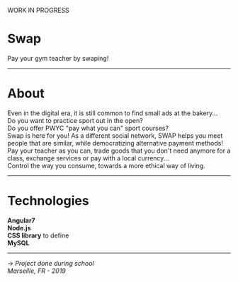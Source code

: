 WORK IN PROGRESS

# Swap

Pay your gym teacher by swaping!
______________________________________________________________________________________________________________________

# About

Even in the digital era, it is still common to find small ads at the bakery...<br>
Do you want to practice sport out in the open?<br>
Do you offer PWYC "pay what you can" sport courses?<br>
Swap is here for you! As a different social network, SWAP helps you meet people that are similar, while democratizing alternative payment methods!<br>
Pay your teacher as you can, trade goods that you don't need anymore for a class, exchange services or pay with a local currency...<br>
Control the way you consume, towards a more ethical way of living.
______________________________________________________________________________________________________________________

# Technologies

<b>Angular7</b><br>
<b>Node.js</b><br>
<b>CSS library</b> to define<br>
<b>MySQL</b>
______________________________________________________________________________________________________________________

-> <i>Project done during school<br>
Marseille, FR - 2019</i>
